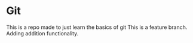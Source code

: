 # Git
This is a repo made to just learn the basics of git
This is a feature branch.
Adding addition functionality.